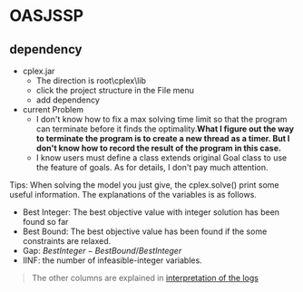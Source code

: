# OASJSSP

## dependency
+ cplex.jar
    + The direction is root\cplex\lib
    + click the project structure in the File menu
    + add dependency
 + current Problem
    + I don't know how to fix a max solving time limit so that the program can terminate before it finds the optimality.**What I figure out the way to terminate the program is to create a new thread as a timer. But I don't know how to record the result of the program in this case.**
    + I know users must define a class extends original Goal class to use the feature of goals. As for details, I don't pay much attention.
 
 Tips: When solving the model you just give, the cplex.solve() print some useful information.
 The explanations of the variables is as follows.
 + Best Integer: The best objective value with integer solution has been found so far
 + Best Bound: The best objective value has been found if the some constraints are relaxed.
 + Gap: ${{Best Integer}-{Best Bound}}/{Best Integer}$
 + IINF: the number of infeasible-integer variables.
 > The other columns are explained in [interpretation of the logs](https://www.ibm.com/support/knowledgecenter/SSSA5P_12.7.0/ilog.odms.cplex.help/CPLEX/UsrMan/topics/discr_optim/mip/para/52_node_log.html)

 